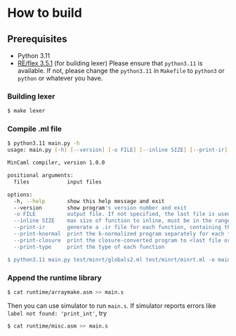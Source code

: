 # How to build

## Prerequisites
- Python 3.11
- [RE/flex 3.5.1](https://github.com/Genivia/RE-flex) (for building lexer)
Please ensure that `python3.11` is available. If not, please change the `python3.11` in `Makefile` to `python3` or `python` or whatever you have.


### Building lexer
```zsh
$ make lexer
```

### Compile .ml file
```zsh
$ python3.11 main.py -h
usage: main.py [-h] [--version] [-o FILE] [--inline SIZE] [--print-ir] [--print-knormal] [--print-closure] [--print-type] files [files ...]

MinCaml compiler, version 1.0.0

positional arguments:
  files            input files

options:
  -h, --help       show this help message and exit
  --version        show program's version number and exit
  -o FILE          output file. If not specified, the last file is used with the .s extension
  --inline SIZE    max size of function to inline, must be in the range [0, 20]. default 20.
  --print-ir       generate a .ir file for each function, containing the HIR, LIR, and the register allocation result.
  --print-knormal  print the k-normalized program separately for each file
  --print-closure  print the closure-converted program to <last file or '-o'-specified file>.closure.ml
  --print-type     print the type of each function

$ python3.11 main.py test/minrt/globals2.ml test/minrt/minrt.ml -o main.s 
```
### Append the runtime library
```zsh
$ cat runtime/arraymake.asm >> main.s
```
Then you can use simulator to run `main.s`. If simulator reports errors like `label not found: 'print_int'`, try
```zsh
$ cat runtime/misc.asm >> main.s
```
